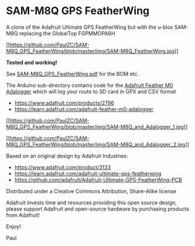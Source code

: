 # SAM-M8Q GPS FeatherWing

A clone of the Adafruit Ultimate GPS FeatherWing but with the
u-blox SAM-M8Q replacing the GlobalTop FGPMMOPA6H

[[https://github.com/PaulZC/SAM-M8Q_GPS_FeatherWing/blob/master/img/SAM-M8Q_FeatherWing.jpg]]

**Tested and working!**

See [SAM-M8Q_GPS_FeatherWing.pdf](https://github.com/PaulZC/SAM-M8Q_GPS_FeatherWing/blob/master/SAM-M8Q_GPS_FeatherWing.pdf) for the BOM etc.

The Arduino sub-directory contains code for the [Adafruit Feather M0 Adalogger](https://www.adafruit.com/products/2796) which will log your route to SD card in GPX and CSV format
- https://www.adafruit.com/products/2796
- https://learn.adafruit.com/adafruit-feather-m0-adalogger

[[https://github.com/PaulZC/SAM-M8Q_GPS_FeatherWing/blob/master/img/SAM-M8Q_and_Adalogger_1.jpg]]

[[https://github.com/PaulZC/SAM-M8Q_GPS_FeatherWing/blob/master/img/SAM-M8Q_and_Adalogger_2.jpg]]

Based on an original design by Adafruit Industries:
- https://www.adafruit.com/product/3133
- https://learn.adafruit.com/adafruit-ultimate-gps-featherwing
- https://github.com/adafruit/Adafruit-Ultimate-GPS-FeatherWing-PCB

Distributed under a Creative Commons Attribution, Share-Alike license

Adafruit invests time and resources providing this open source design,
please support Adafruit and open-source hardware by purchasing products from Adafruit!

Enjoy!

Paul